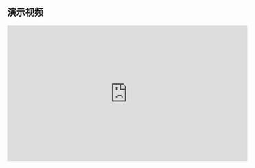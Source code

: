## 演示视频  
<iframe width="560" height="315" src="https://www.youtube.com/embed/oW6DVXXmjyU?si=ygx2YYappPeVEsFf" title="YouTube video player" frameborder="0" allow="accelerometer; autoplay; clipboard-write; encrypted-media; gyroscope; picture-in-picture; web-share" referrerpolicy="strict-origin-when-cross-origin" allowfullscreen></iframe>
